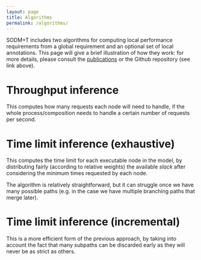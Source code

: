 ```yaml
---
layout: page
title: Algorithms
permalink: /algorithms/
---
```


<script src="//cdnjs.cloudflare.com/ajax/libs/jquery/3.6.0/jquery.min.js"></script>
<script src="//cdnjs.cloudflare.com/ajax/libs/pdf.js/2.13.216/pdf.min.js"></script>

SODM+T includes two algorithms for computing local performance requirements from a global requirement and an optional set of local annotations.
This page will give a brief illustration of how they work: for more details, please consult the [publications](/about) or the Github repository (see link above).

# Throughput inference

This computes how many requests each node will need to handle, if the whole process/composition needs to handle a certain number of requests per second.

<div data-pdf="01-throughput.pdf" class="pdf-slides"></div>

# Time limit inference (exhaustive)

This computes the time limit for each executable node in the model, by distributing fairly (according to relative weights) the available *slack* after considering the minimum times requested by each node.

The algorithm is relatively straightforward, but it can struggle once we have many possible paths (e.g. in the case we have multiple branching paths that merge later).

<div data-pdf="02-tlimits-exhaustive.pdf" class="pdf-slides"></div>

# Time limit inference (incremental)

This is a more efficient form of the previous approach, by taking into account the fact that many subpaths can be discarded early as they will never be as strict as others.

<div data-pdf="03-tlimits-incremental.pdf" class="pdf-slides"></div>

<script src="pdf-slides.js"></script>
